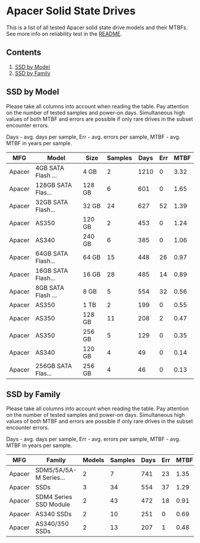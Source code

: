 Apacer Solid State Drives
=========================

This is a list of all tested Apacer solid state drive models and their MTBFs. See
more info on reliability test in the [README](https://github.com/bsdhw/SMART).

Contents
--------

1. [ SSD by Model  ](#ssd-by-model)
2. [ SSD by Family ](#ssd-by-family)

SSD by Model
------------

Please take all columns into account when reading the table. Pay attention on the
number of tested samples and power-on days. Simultaneous high values of both MTBF
and errors are possible if only rare drives in the subset encounter errors.

Days - avg. days per sample,
Err  - avg. errors per sample,
MTBF - avg. MTBF in years per sample.

| MFG       | Model              | Size   | Samples | Days  | Err   | MTBF |
|-----------|--------------------|--------|---------|-------|-------|------|
| Apacer    | 4GB SATA Flash ... | 4 GB   | 2       | 1210  | 0     | 3.32   |
| Apacer    | 128GB SATA Flas... | 128 GB | 6       | 601   | 0     | 1.65   |
| Apacer    | 32GB SATA Flash... | 32 GB  | 24      | 627   | 52    | 1.39   |
| Apacer    | AS350              | 120 GB | 2       | 453   | 0     | 1.24   |
| Apacer    | AS340              | 240 GB | 6       | 385   | 0     | 1.06   |
| Apacer    | 64GB SATA Flash... | 64 GB  | 15      | 448   | 26    | 0.97   |
| Apacer    | 16GB SATA Flash... | 16 GB  | 28      | 485   | 14    | 0.89   |
| Apacer    | 8GB SATA Flash ... | 8 GB   | 5       | 554   | 32    | 0.56   |
| Apacer    | AS350              | 1 TB   | 2       | 199   | 0     | 0.55   |
| Apacer    | AS350              | 128 GB | 11      | 208   | 2     | 0.47   |
| Apacer    | AS350              | 256 GB | 5       | 129   | 0     | 0.35   |
| Apacer    | AS340              | 120 GB | 4       | 49    | 0     | 0.14   |
| Apacer    | 256GB SATA Flas... | 256 GB | 4       | 46    | 0     | 0.13   |

SSD by Family
-------------

Please take all columns into account when reading the table. Pay attention on the
number of tested samples and power-on days. Simultaneous high values of both MTBF
and errors are possible if only rare drives in the subset encounter errors.

Days - avg. days per sample,
Err  - avg. errors per sample,
MTBF - avg. MTBF in years per sample.

| MFG       | Family                 | Models | Samples | Days  | Err   | MTBF |
|-----------|------------------------|--------|---------|-------|-------|------|
| Apacer    | SDM5/5A/5A-M Series... | 2      | 7       | 741   | 23    | 1.35   |
| Apacer    | SSDs                   | 3      | 34      | 554   | 37    | 1.29   |
| Apacer    | SDM4 Series SSD Module | 2      | 43      | 472   | 18    | 0.91   |
| Apacer    | AS340 SSDs             | 2      | 10      | 251   | 0     | 0.69   |
| Apacer    | AS340/350 SSDs         | 2      | 13      | 207   | 1     | 0.48   |
